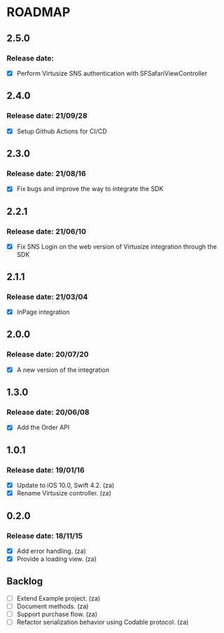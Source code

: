 # ROADMAP

## 2.5.0

### Release date:

- [x] Perform Virtusize SNS authentication with SFSafariViewController

## 2.4.0

### Release date: 21/09/28

- [x] Setup Github Actions for CI/CD

## 2.3.0

### Release date: 21/08/16

- [x] Fix bugs and improve the way to integrate the SDK

## 2.2.1

### Release date: 21/06/10

- [x] Fix SNS Login on the web version of Virtusize integration through the SDK

## 2.1.1

### Release date: 21/03/04

- [x] InPage integration


## 2.0.0

### Release date: 20/07/20

- [x] A new version of the integration

## 1.3.0

### Release date: 20/06/08

- [x] Add the Order API

## 1.0.1

### Release date: 19/01/16

- [x] Update to iOS 10.0, Swift 4.2. (za)
- [x] Rename Virtusize controller. (za)

## 0.2.0

### Release date: 18/11/15

- [x] Add error handling. (za)
- [x] Provide a loading view. (za)

## Backlog

- [ ] Extend Example project. (za)
- [ ] Document methods. (za)
- [ ] Support purchase flow. (za)
- [ ] Refactor serialization behavior using Codable protocol. (za)

